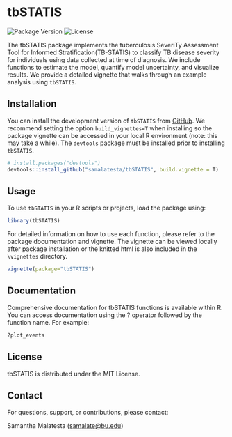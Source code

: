 
<!-- README.md is generated from README.Rmd. Please edit that file -->

# tbSTATIS

![Package Version](https://img.shields.io/badge/version-0.1.0-blue.svg)
![License](https://img.shields.io/badge/license-MIT-green.svg)
<!-- badges: start --> <!-- badges: end -->

The tbSTATIS package implements the tuberculosis SeveriTy Assessment
Tool for Informed Stratification(TB-STATIS) to classify TB disease
severity for individuals using data collected at time of diagnosis. We
include functions to estimate the model, quantify model uncertainty, and
visualize results. We provide a detailed vignette that walks through an
example analysis using `tbSTATIS`.

## Installation

You can install the development version of `tbSTATIS` from
[GitHub](https://github.com/). We recommend setting the option
`build_vignettes=T` when installing so the package vignette can be
accessed in your local R environment (note: this may take a while). The
`devtools` package must be installed prior to installing `tbSTATIS`.

``` r
# install.packages("devtools")
devtools::install_github("samalatesta/tbSTATIS", build.vignette = T)
```

## Usage

To use `tbSTATIS` in your R scripts or projects, load the package using:

``` r
library(tbSTATIS)
```

For detailed information on how to use each function, please refer to
the package documentation and vignette. The vignette can be viewed
locally after package installation or the knitted html is also included
in the `\vignettes` directory.

``` r
vignette(package="tbSTATIS")
```

## Documentation

Comprehensive documentation for tbSTATIS functions is available within
R. You can access documentation using the ? operator followed by the
function name. For example:

``` r
?plot_events
```

## License

tbSTATIS is distributed under the MIT License.

## Contact

For questions, support, or contributions, please contact:

Samantha Malatesta (<samalate@bu.edu>)
